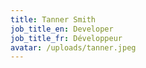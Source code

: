 ```yaml
---
title: Tanner Smith
job_title_en: Developer
job_title_fr: Développeur
avatar: /uploads/tanner.jpeg
---
```

